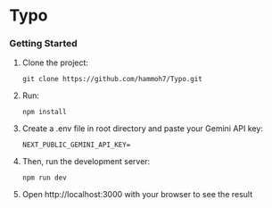 # Typo

### Getting Started
1. Clone the project:
   ```
   git clone https://github.com/hammoh7/Typo.git
   ```
2. Run:
   ```
   npm install
   ```
3. Create a .env file in root directory and paste your Gemini API key:
   ```
   NEXT_PUBLIC_GEMINI_API_KEY=
   ```
4. Then, run the development server:
   ```
   npm run dev
   ```
5. Open http://localhost:3000 with your browser to see the result
